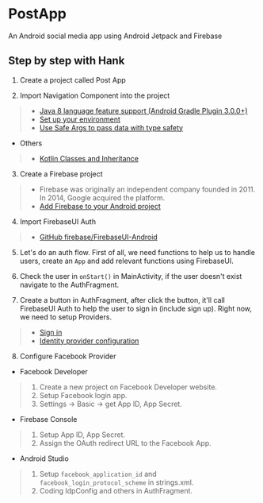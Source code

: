 # PostApp

An Android social media app using Android Jetpack and Firebase

## Step by step with Hank

1. Create a project called Post App

2. Import Navigation Component into the project
> - [Java 8 language feature support (Android Gradle Plugin 3.0.0+)](https://developer.android.com/studio/write/java8-support#supported_features)
> - [Set up your environment](https://developer.android.com/guide/navigation/navigation-getting-started#Set-up)
> - [Use Safe Args to pass data with type safety](https://developer.android.com/guide/navigation/navigation-pass-data#Safe-args)

- Others
>- [Kotlin Classes and Inheritance](https://kotlinlang.org/docs/reference/classes.html)

3. Create a Firebase project
> - Firebase was originally an independent company founded in 2011. In 2014, Google acquired the platform.
> - [Add Firebase to your Android project](https://youtu.be/EmFA1l3ZGC0)

4. Import FirebaseUI Auth
> - [GitHub firebase/FirebaseUI-Android](https://github.com/firebase/FirebaseUI-Android)

5. Let's do an auth flow. First of all, we need functions to help us to handle users, create an `App` and add relevant functions using FirebaseUI.

6. Check the user in `onStart()` in MainActivity, if the user doesn't exist navigate to the AuthFragment.

7. Create a button in AuthFragment, after click the button, it'll call FirebaseUI Auth to help the user to sign in (include sign up). Right now, we need to setup Providers.
> - [Sign in](https://firebase.google.com/docs/auth/android/firebaseui#sign_in)
> - [Identity provider configuration](https://github.com/firebase/FirebaseUI-Android/blob/master/auth/README.md#identity-provider-configuration)

8. Configure Facebook Provider

- Facebook Developer
> 1. Create a new project on Facebook Developer website.
> 2. Setup Facebook login app.
> 3. Settings -> Basic -> get App ID, App Secret.

- Firebase Console
> 1. Setup App ID, App Secret.
> 2. Assign the OAuth redirect URL to the Facebook App.

- Android Studio
> 1. Setup `facebook_application_id` and `facebook_login_protocol_scheme` in strings.xml.
> 2. Coding IdpConfig and others in AuthFragment.


